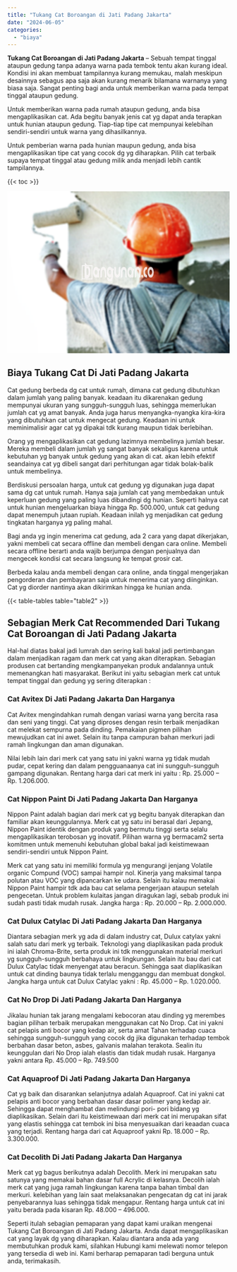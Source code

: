 ```yaml
---
title: "Tukang Cat Boroangan di Jati Padang Jakarta"
date: "2024-06-05"
categories: 
  - "biaya"
---
```


**Tukang Cat Boroangan di Jati Padang Jakarta** – Sebuah tempat tinggal ataupun gedung tanpa adanya warna pada tembok tentu akan kurang ideal. Kondisi ini akan membuat tampilannya kurang memukau, malah meskipun desainnya sebagus apa saja akan kurang menarik bilamana warnanya yang biasa saja. Sangat penting bagi anda untuk memberikan warna pada tempat tinggal ataupun gedung.

Untuk memberikan warna pada rumah ataupun gedung, anda bisa mengaplikasikan cat. Ada begitu banyak jenis cat yg dapat anda terapkan untuk hunian ataupun gedung. Tiap-tiap tipe cat mempunyai kelebihan sendiri-sendiri untuk warna yang dihasilkannya.

Untuk pemberian warna pada hunian maupun gedung, anda bisa mengaplikasikan tipe cat yang cocok dg yg diharapkan. Pilih cat terbaik supaya tempat tinggal atau gedung milik anda menjadi lebih cantik tampilannya.

{{< toc >}}

![Tukang Cat Boroangan di Jati Padang Jakarta](/images/jasa-cat-murah23.png)

## Biaya Tukang Cat Di Jati Padang Jakarta

Cat gedung berbeda dg cat untuk rumah, dimana cat gedung dibutuhkan dalam jumlah yang paling banyak. keadaan itu dikarenakan gedung mempunyai ukuran yang sungguh-sungguh luas, sehingga memerlukan jumlah cat yg amat banyak. Anda juga harus menyangka-nyangka kira-kira yang dibutuhkan cat untuk mengecat gedung. Keadaan ini untuk meminimalisir agar cat yg dipakai tdk kurang maupun tidak berlebihan.

Orang yg mengaplikasikan cat gedung lazimnya membelinya jumlah besar. Mereka membeli dalam jumlah yg sangat banyak sekaligus karena untuk kebutuhan yg banyak untuk gedung yang akan di cat. akan lebih efektif seandainya cat yg dibeli sangat dari perhitungan agar tidak bolak-balik untuk membelinya.

Berdiskusi persoalan harga, untuk cat gedung yg digunakan juga dapat sama dg cat untuk rumah. Hanya saja jumlah cat yang membedakan untuk keperluan gedung yang paling luas dibandingi dg hunian. Seperti halnya cat untuk hunian mengeluarkan biaya hingga Rp. 500.000, untuk cat gedung dapat menempuh jutaan rupiah. Keadaan inilah yg menjadikan cat gedung tingkatan harganya yg paling mahal.

Bagi anda yg ingin menerima cat gedung, ada 2 cara yang dapat dikerjakan, yakni membeli cat secara offline dan membeli dengan cara online. Membeli secara offline berarti anda wajib berjumpa dengan penjualnya dan mengecek kondisi cat secara langsung ke tempat grosir cat.

Berbeda kalau anda membeli dengan cara online, anda tinggal mengerjakan pengorderan dan pembayaran saja untuk menerima cat yang diinginkan. Cat yg diorder nantinya akan dikirimkan hingga ke hunian anda.

{{< table-tables table="table2" >}}

## Sebagian Merk Cat Recommended Dari Tukang Cat Boroangan di Jati Padang Jakarta

Hal-hal diatas bakal jadi lumrah dan sering kali bakal jadi pertimbangan dalam menjadikan ragam dan merk cat yang akan diterapkan. Sebagian produsen cat bertanding mengkampanyekan produk andalannya untuk memenangkan hati masyarakat. Berikut ini yaitu sebagian merk cat untuk tempat tinggal dan gedung yg sering diterapkan :

### Cat Avitex Di Jati Padang Jakarta Dan Harganya

Cat Avitex mengindahkan rumah dengan variasi warna yang bercita rasa dan seni yang tinggi. Cat yang diproses dengan resin terbaik menjadikan cat melekat sempurna pada dinding. Pemakaian pigmen pilihan mewujudkan cat ini awet. Selain itu tanpa campuran bahan merkuri jadi ramah lingkungan dan aman digunakan.

Nilai lebih lain dari merk cat yang satu ini yakni warna yg tidak mudah pudar, cepat kering dan dalam pengguanaanya cat ini sungguh-sungguh gampang digunakan. Rentang harga dari cat merk ini yaitu : Rp. 25.000 – Rp. 1.206.000.

### Cat Nippon Paint Di Jati Padang Jakarta Dan Harganya

Nippon Paint adalah bagian dari merk cat yg begitu banyak diterapkan dan familiar akan keunggulannya. Merk cat yg satu ini berasal dari Jepang, Nippon Paint identik dengan produk yang bermutu tinggi serta selalu mengaplikasikan terobosan yg inovatif. Pilihan warna yg bermacam2 serta komitmen untuk memenuhi kebutuhan global bakal jadi keistimewaan sendiri-sendiri untuk Nippon Paint.

Merk cat yang satu ini memiliki formula yg mengurangi jenjang Volatile organic Compund (VOC) sampai hampir nol. Kinerja yang maksimal tanpa polutan atau VOC yang dipancarkan ke udara. Selain itu kalau memakai Nippon Paint hampir tdk ada bau cat selama pengerjaan ataupun setelah pengecetan. Untuk problem kulaitas jangan diragukan lagi, sebab produk ini sudah pasti tidak mudah rusak. Jangka harga : Rp. 20.000 – Rp. 2.000.000.

### Cat Dulux Catylac Di Jati Padang Jakarta Dan Harganya

Diantara sebagian merk yg ada di dalam industry cat, Dulux catylax yakni salah satu dari merk yg terbaik. Teknologi yang diaplikasikan pada produk ini ialah Chroma-Brite, serta produk ini tdk menggunakan material merkuri yg sungguh-sungguh berbahaya untuk lingkungan. Selain itu bau dari cat Dulux Catylac tidak menyengat atau beracun. Sehingga saat diaplikasikan untuk cat dinding baunya tidak terlalu mengganggu dan membuat dongkol. Jangka harga untuk cat Dulux Catylac yakni : Rp. 45.000 – Rp. 1.020.000.

### Cat No Drop Di Jati Padang Jakarta Dan Harganya

Jikalau hunian tak jarang mengalami kebocoran atau dinding yg merembes bagian pilihan terbaik merupakan menggunakan cat No Drop. Cat ini yakni cat pelapis anti bocor yang kedap air, serta amat Tahan terhadap cuaca sehingga sungguh-sungguh yang cocok dg jika digunakan terhadap tembok berbahan dasar beton, asbes, galvanis malahan terakota. Sealin itu keunggulan dari No Drop ialah elastis dan tidak mudah rusak. Harganya yakni antara Rp. 45.000 – Rp. 749.500

### Cat Aquaproof Di Jati Padang Jakarta Dan Harganya

Cat yg baik dan disarankan selanjutnya adalah Aquaproof. Cat ini yakni cat pelapis anti bocor yang berbahan dasar dasar polimer yang kedap air. Sehingga dapat menghambat dan melindungi pori- pori bidang yg diaplikasikan. Selain dari itu keistimewaan dari merk cat ini merupakan sifat yang elastis sehingga cat tembok ini bisa menyesuaikan dari keaadan cuaca yang terjadi. Rentang harga dari cat Aquaproof yakni Rp. 18.000 – Rp. 3.300.000.

### Cat Decolith Di Jati Padang Jakarta Dan Harganya

Merk cat yg bagus berikutnya adalah Decolith. Merk ini merupakan satu satunya yang memakai bahan dasar full Acrylic di kelasnya. Decolih ialah merk cat yang juga ramah lingkungan karena tanpa bahan timbal dan merkuri. kelebihan yang lain saat melaksanakan pengecatan dg cat ini jarak penyebarannya luas sehingga tidak mengapur. Rentang harga untuk cat ini yaitu berada pada kisaran Rp. 48.000 – 496.000.

Seperti itulah sebagian pemaparan yang dapat kami uraikan mengenai Tukang Cat Boroangan di Jati Padang Jakarta. Anda dapat mengaplikasikan cat yang layak dg yang diharapkan. Kalau diantara anda ada yang membutuhkan produk kami, silahkan Hubungi kami melewati nomor telepon yang tersedia di web ini. Kami berharap pemaparan tadi berguna untuk anda, terimakasih.
